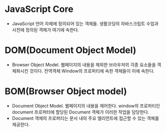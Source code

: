 # JavaScript Core

- JavaScript 언어 자체에 정의되어 있는 객체들. 생활코딩의 자바스크립트 수업과 사전에 정의된 객체가 여기에 속한다.

# DOM(Document Object Model)

- Browser Object Model. 웹페이지의 내용을 제외한 브라우저의 각종 요소들을 객체화시킨 것이다. 전역객체 Window의 프로퍼티에 속한 객체들이 이에 속한다.

# BOM(Browser Object model)

- Document Object Model. 웹페이지의 내용을 제어한다. window의 프로퍼티인 document 프로퍼터에 할당된 Document 객체가 이러한 작업을 담당한다.
- Document 객체의 프로퍼티는 문서 내의 주요 엘리먼트에 접근할 수 있는 객체를 제공한다.
